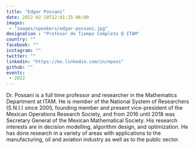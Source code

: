 ```yaml
---
title: "Edgar Possani"
date: 2022-02-10T12:01:25-06:00
images:
 - "images/speakers/edgar-possani.jpg"
designation : "Profesor de Tiempo Completo @ ITAM"
country: ""
facebook: ""
instagram: ""
twitter: ""
linkedin: "https://mx.linkedin.com/in/eposs"
github: ""
events:
 - 2022
---
```


Dr. Possani is a full time professor and researcher in the Mathematics Department at ITAM. He is member of the National System of Researchers (S.N.I.) since 2005, founding member and present vice-president of the Mexican Operations Research Society, and from 2016 until 2018 was Secretary General of the Mexican Mathematical Society. His research interests are in decision modelling, algorithm design, and optimization. He has done research in a variety of areas with applications to the manufacturing, oil and aviation industry as well as to the public sector.
